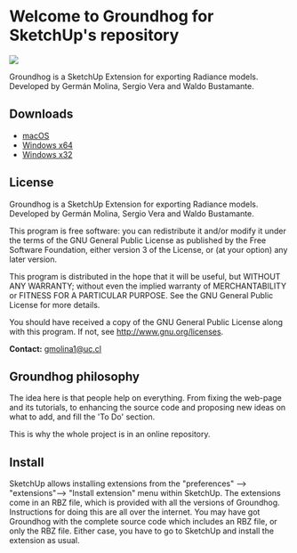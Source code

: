 
# Welcome to Groundhog for SketchUp's repository

![](http://www.groundhoglighting.com/assets/Scene_1.png)

Groundhog is a SketchUp Extension for exporting Radiance models. Developed
by Germán Molina, Sergio Vera and Waldo Bustamante.

## Downloads

* [macOS](https://github.com/GroundhogLighting/Groundhog/raw/master/Groundhog_macosx.rbz)
* [Windows x64](https://github.com/GroundhogLighting/Groundhog/raw/master/Groundhog_win32.rbz)
* [Windows x32](https://github.com/GroundhogLighting/Groundhog/raw/master/Groundhog_win64.rbz)

## License

Groundhog is a SketchUp Extension for exporting Radiance models. Developed
by Germán Molina, Sergio Vera and Waldo Bustamante.

This program is free software: you can redistribute it and/or modify
it under the terms of the GNU General Public License as published by
the Free Software Foundation, either version 3 of the License, or
(at your option) any later version.

This program is distributed in the hope that it will be useful,
but WITHOUT ANY WARRANTY; without even the implied warranty of
MERCHANTABILITY or FITNESS FOR A PARTICULAR PURPOSE.  See the
GNU General Public License for more details.

You should have received a copy of the GNU General Public License
along with this program.  If not, see <http://www.gnu.org/licenses>.


**Contact:** gmolina1@uc.cl

## Groundhog philosophy
The idea here is that people help on everything. From fixing the web-page and its
tutorials, to enhancing the source code and proposing new ideas on what to add,
and fill the 'To Do' section.

This is why the whole project is in an online repository.

## Install

SketchUp allows installing extensions from the "preferences" --> "extensions"--> "Install extension" menu within SketchUp. The extensions come in an RBZ file, which is provided with all the versions of Groundhog. Instructions for doing this are all over the internet. You may have got Groundhog with the complete source code which includes an RBZ file, or only the RBZ file. Either case, you have to go to SketchUp and install the extension as usual.
